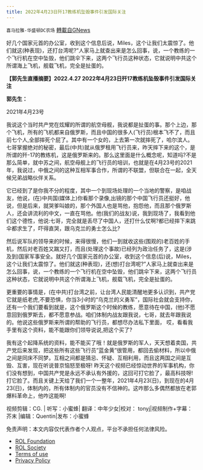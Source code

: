 ```yaml
---
title: 2022年4月23日歼17教练机坠毁事件引发国际关注
---
```

`喜马拉雅-华盛顿DC农场` [轉載自GNews](https://gnews.org/zh-hans/2452325/)

好几个国家元首的办公室，收到这个信息后说，Miles，这个让我们太震惊了。他们就这(种表现)，还打台湾呢?”人家马上就查出来是怎么回事，说，一个教练的一个飞行机在空中坠毁，他们跳伞下来，这两个飞行员这种状态，它就说明中共这个所谓海上飞机，舰载飞机，完全是扯蛋的。
  
**【郭先生直播摘要】2022.4.27 2022年4月23日歼17教练机坠毁事件引发国际关注**
 
**郭先生：**
 
2021年4月23号
 
我说这个当时共产党在炫耀的所谓的航空母舰，我说都是扯蛋的事。那个上边，那个飞机，所有的飞机都来自俄罗斯，而且中国的很多人(飞行员)根本飞不了，而且前七个人,全部摔死个屁了。其中有一个女的，上去第一次就摔死了，哈尔滨人。七哥掌握绝对的秘密，最后(中共)就从俄罗租用飞行员来，昨天摔下来的这个，是所谓的歼-17的教练机，这是俄罗斯来的。那么这里面是什么概念呢，知道吗?不是那么简单，就中苏之间，航空母舰上的飞行员的培训，也就是在4月23号的2021年，我说过，中俄之间的这种互相军事合作，所谓的不联盟，但联合在一起，全天候兄弟战略伙伴关系。
 
它已经到了是你我不分的程度，其中一个到现场处理的一个当地的警察，是咱战友，他说，(在)中共国(媒体上)你看那个录像,出镜的那个中国飞行员还挺好，他说，但是后来，就哭爹叫娘的，那个外国人也是骂他，抱怨他，而且那个俄罗斯人，还会讲流利的中文，一直在骂他。他(我们的战友)说，我到现场了，我看到他们这个德性，他说:七哥，完全就是丢尽了中国人，还打什么仗啊?都已经摔下来跳伞都求生了，吓得直哭，跟乌克兰的勇士怎么比?
 
然后说军队的领导来的时候，来得很慢，他们一到就收这些(围观的)老百姓的手机，然后对老百姓又踹又打，而且(处理这个事故)已经列为政治任务了，这是(涉及到)国家军事安全。就好几个国家元首的办公室，收到这个信息(后)说，Miles，这个让我们太震惊了。他们就这(种表现)，还(想)打台湾呢?”人家马上就查出来是怎么回事，说，一个教练的一个飞行机在空中坠毁，他们跳伞下来，这两个飞行员这种状态，它就说明中共这个所谓海上飞机，舰载飞机，完全是扯蛋的。
 
更重要的事情是，(在中共)打台湾之前，让台湾人民能清醒地更多认识到，共产党它就是纸老虎,不要恐惧，你当3小时的“乌克兰的义勇军”，国际社会就会支持你，还有一个我们要看到就是，这个俄罗斯这个时候的教练，愿意待在中国，(他)不愿意回到俄罗斯去，都不愿意参战。咱们体制内战友跟我说，七哥，就去年跟我说的。他说这些俄罗斯来所谓的帮助的飞行员，都想尽办法私下里面， 哎，看看我手里有这个资料，能不能跟你们领导说说,把这个买了?
 
我有这个起降系统的资料，能不能买了哦！就是俄罗斯的军人，天天想着卖国，共产党后来发现，把这些所有这些飞行员”蓝金黄”很管用，都回去偷材料，所以中俄之间是同床不同梦。互相之间都是猜忌、怀疑、互相利用，而且这两国之间是互毁、互害，现在听说普京恼怒至极呀! 昨天这个视频已经惊动世界的军事机构，你们没有想到，中国共产党是永远不承认有外援的，这回可打它脸了，最高科技呀!打它脸了。而且关键上天给了我们一个一整年，2021年4月23(日)，到现在的4月23(日)，体制内的，所有体制内的官员没有不信神的。这咋那么多偶然都放在老郭爆料革命上，他咋这能啊!
 
视频剪辑：CG. | 听写：小蜜蜂| 翻译：中年少女|校对： tonyj|视频制作+字幕：芥末 |编辑：Quentin|发布：小蜜蜂

免责声明：本文内容仅代表作者个人观点，平台不承担任何法律风险。
  
- [ROL Foundation](https://rolfoundation.org/)
- [ROL Society](https://rolsociety.org/)
- [Terms of use](https://gnews.org/terms-of-use-3/)
- [Privacy Policy](https://gnews.org/privacy-policy/)
